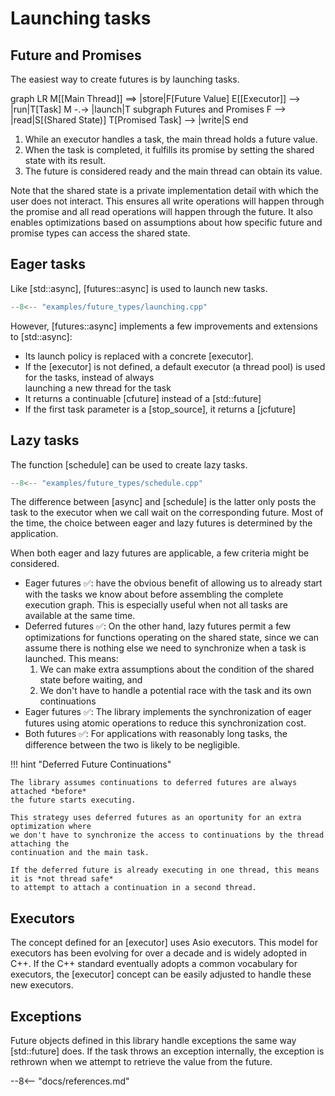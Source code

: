 # Launching tasks

## Future and Promises

The easiest way to create futures is by launching tasks.  

<div class="mermaid">
graph LR
M[[Main Thread]] ==> |store|F[Future Value]
E[[Executor]] --> |run|T[Task]
M -.-> |launch|T
subgraph Futures and Promises
F --> |read|S[(Shared State)]
T[Promised Task] --> |write|S
end
</div>

1. While an executor handles a task, the main thread holds a future value.
2. When the task is completed, it fulfills its promise by setting the shared state with its result. 
3. The future is considered ready and the main thread can obtain its value.

Note that the shared state is a private implementation detail with which the user does not interact.
This ensures all write operations will happen through the promise and all read operations
will happen through the future. It also enables optimizations based on assumptions about
how specific future and promise types can access the shared state.

## Eager tasks

Like [std::async], [futures::async] is used to launch new tasks.  

```cpp
--8<-- "examples/future_types/launching.cpp"
```

However, [futures::async] implements a few improvements and extensions to [std::async]:

- Its launch policy is replaced with a concrete [executor].
- If the [executor] is not defined, a default executor (a thread pool) is used for the tasks, instead of always  
  launching a new thread for the task
- It returns a continuable [cfuture] instead of a [std::future]
- If the first task parameter is a [stop_source], it returns a [jcfuture]

## Lazy tasks

The function [schedule] can be used to create lazy tasks.

```cpp
--8<-- "examples/future_types/schedule.cpp"
```

The difference between [async] and [schedule] is the latter only posts the task to the executor when we call wait
on the corresponding future. Most of the time, the choice between eager and lazy futures is determined by the 
application.

When both eager and lazy futures are applicable, a few criteria might be considered. 

- Eager futures ✅: have the obvious benefit of allowing us to already start with the tasks we know about 
  before assembling the complete execution graph. This is especially useful when not all tasks are available at the same time. 
- Deferred futures ✅: On the other hand, lazy futures permit a few optimizations for functions operating on the shared state, 
  since we can assume there is nothing else we need to synchronize when a task is launched. This means:
    1. We can make extra assumptions about the condition of the shared state before waiting, and
    2. We don't have to handle a potential race with the task and its own continuations
- Eager futures ✅: The library implements the synchronization of eager futures using atomic operations to reduce 
  this synchronization cost. 
- Both futures ✅: For applications with reasonably long tasks, the difference between the two is likely to be negligible.  

!!! hint "Deferred Future Continuations"

    The library assumes continuations to deferred futures are always attached *before*
    the future starts executing. 

    This strategy uses deferred futures as an oportunity for an extra optimization where 
    we don't have to synchronize the access to continuations by the thread attaching the
    continuation and the main task. 

    If the deferred future is already executing in one thread, this means it is *not thread safe*
    to attempt to attach a continuation in a second thread.      

## Executors

The concept defined for an [executor] uses Asio executors. This model for executors has been evolving for over a 
decade and is widely adopted in C++. If the C++ standard eventually adopts a common vocabulary for executors, 
the [executor] concept can be easily adjusted to handle these new executors.

## Exceptions

Future objects defined in this library handle exceptions the same way [std::future] does. If the task throws an
exception internally, the exception is rethrown when we attempt to retrieve the value from the future. 

--8<-- "docs/references.md"